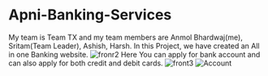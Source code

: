 # Apni-Banking-Services
My team is Team TX and my team members are Anmol Bhardwaj(me), Sritam(Team Leader), Ashish, Harsh.  In this Project, we have created an All in one Banking website.
![fronr2](https://user-images.githubusercontent.com/110226049/218303664-33d4788d-2e81-47b6-b525-60aefda357b9.png)
Here You can apply for bank account and can also apply for both credit and debit cards.
![front3](https://user-images.githubusercontent.com/110226049/218303914-7c7de13e-c973-41a1-a06d-ef36b532d2c8.png)
![Account](https://user-images.githubusercontent.com/110226049/218307505-ca1799df-ab9e-45ff-a6ef-6cdcc2cfc05d.png)

